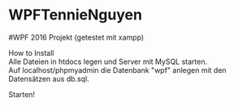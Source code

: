 # WPFTennieNguyen

#WPF 2016 Projekt (getestet mit xampp)

How to Install<br/>
Alle Dateien in htdocs legen und Server mit MySQL starten.<br/>
Auf localhost/phpmyadmin die Datenbank "wpf" anlegen mit den Datensätzen aus db.sql.<br/>

Starten!
